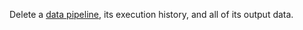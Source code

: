 Delete a [data pipeline](/data-ai/data/data-pipelines/), its execution history, and all of its output data.